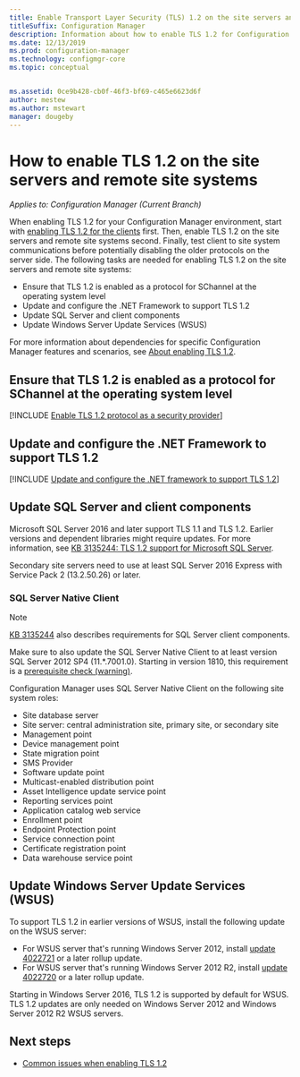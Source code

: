```yaml
---
title: Enable Transport Layer Security (TLS) 1.2 on the site servers and remote site systems
titleSuffix: Configuration Manager
description: Information about how to enable TLS 1.2 for Configuration Manager site servers.
ms.date: 12/13/2019
ms.prod: configuration-manager
ms.technology: configmgr-core
ms.topic: conceptual


ms.assetid: 0ce9b428-cb0f-46f3-bf69-c465e6623d6f
author: mestew
ms.author: mstewart
manager: dougeby
---
```


# How to enable TLS 1.2 on the site servers and remote site systems

*Applies to: Configuration Manager (Current Branch)*

When enabling TLS 1.2 for your Configuration Manager environment, start with [enabling TLS 1.2 for the clients](enable-tls-1-2-client.md) first. Then, enable TLS 1.2 on the site servers and remote site systems second. Finally, test client to site system communications before potentially disabling the older protocols on the server side. The following tasks are needed for enabling TLS 1.2 on the site servers and remote site systems:

- Ensure that TLS 1.2 is enabled as a protocol for SChannel at the operating system level
- Update and configure the .NET Framework to support TLS 1.2
- Update SQL Server and client components
- Update Windows Server Update Services (WSUS)

For more information about dependencies for specific Configuration Manager features and scenarios, see [About enabling TLS 1.2](enable-tls-1-2.md). 

## <a name="bkmk_protocol"></a> Ensure that TLS 1.2 is enabled as a protocol for SChannel at the operating system level

[!INCLUDE [Enable TLS 1.2 protocol as a security provider](includes/enable-tls-1-2-protocol-security-provider.md)]

## <a name="bkmk_net"></a> Update and configure the .NET Framework to support TLS 1.2

[!INCLUDE [Update and configure the .NET framework to support TLS 1.2](includes/update-net-framework-to-support-tls-1-2.md)]


## <a name="bkmk_sql"></a> Update SQL Server and client components

Microsoft SQL Server 2016 and later support TLS 1.1 and TLS 1.2. Earlier versions and dependent libraries might require updates. For more information, see [KB 3135244: TLS 1.2 support for Microsoft SQL Server](https://support.microsoft.com/help/3135244/tls-1-2-support-for-microsoft-sql-server).

Secondary site servers need to use at least SQL Server 2016 Express with Service Pack 2 (13.2.50.26) or later.

### <a name="bkmk_sql-client"></a> SQL Server Native Client

> [!NOTE]
> [KB 3135244](https://support.microsoft.com/help/3135244/tls-1-2-support-for-microsoft-sql-server) also describes requirements for SQL Server client components.

Make sure to also update the SQL Server Native Client to at least version SQL Server 2012 SP4 (11.*.7001.0). Starting in version 1810, this requirement is a [prerequisite check (warning)](../../servers/deploy/install/list-of-prerequisite-checks.md#sql-server-native-client).

Configuration Manager uses SQL Server Native Client on the following site system roles:

- Site database server
- Site server: central administration site, primary site, or secondary site
- Management point
- Device management point
- State migration point
- SMS Provider
- Software update point
- Multicast-enabled distribution point
- Asset Intelligence update service point
- Reporting services point
- Application catalog web service
- Enrollment point
- Endpoint Protection point
- Service connection point
- Certificate registration point
- Data warehouse service point


## <a name="bkmk_wsus"></a> Update Windows Server Update Services (WSUS)

To support TLS 1.2 in earlier versions of WSUS, install the following update on the WSUS server:

- For WSUS server that's running Windows Server 2012, install [update 4022721](https://support.microsoft.com/help/4022721) or a later rollup update.
- For WSUS server that's running Windows Server 2012 R2, install [update 4022720](https://support.microsoft.com/help/4022720) or a later rollup update.

Starting in Windows Server 2016, TLS 1.2 is supported by default for WSUS.  TLS 1.2 updates are only needed on Windows Server 2012 and Windows Server 2012 R2 WSUS servers.

## Next steps

- [Common issues when enabling TLS 1.2](enable-tls-1-2-troubleshoot.md)
